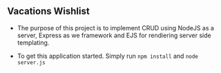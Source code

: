 ## Vacations Wishlist

* The purpose of this project is to implement CRUD using NodeJS as a server, Express as we framework and EJS for rendiering server side templating.

* To get this application started. Simply run `npm install` and `node server.js`
